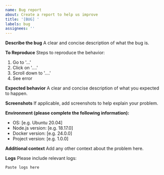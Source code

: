 ```yaml
---
name: Bug report
about: Create a report to help us improve
title: '[BUG] '
labels: bug
assignees: ''
---
```


**Describe the bug**
A clear and concise description of what the bug is.

**To Reproduce**
Steps to reproduce the behavior:

1. Go to '...'
2. Click on '....'
3. Scroll down to '....'
4. See error

**Expected behavior**
A clear and concise description of what you expected to happen.

**Screenshots**
If applicable, add screenshots to help explain your problem.

**Environment (please complete the following information):**

- OS: [e.g. Ubuntu 20.04]
- Node.js version: [e.g. 18.17.0]
- Docker version: [e.g. 24.0.0]
- Project version: [e.g. 1.0.0]

**Additional context**
Add any other context about the problem here.

**Logs**
Please include relevant logs:

```
Paste logs here
```
